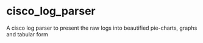 # cisco_log_parser
A cisco log parser to present the raw logs into beautified pie-charts, graphs and tabular form
